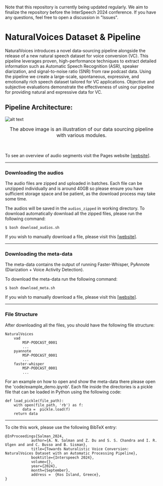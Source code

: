 
Note that this repository is currently being updated regularly. We aim to finalize the repository before the InterSpeech 2024 conference. If you have any questions, feel free to open a discussion in "Issues".


# NaturalVoices Dataset & Pipeline


NaturalVoices introduces a novel data-sourcing pipeline alongside the release of a new natural speech dataset for voice conversion (VC). This pipeline leverages proven, high-performance techniques to extract detailed information such as Automatic Speech Recognition (ASR), speaker diarization, and signal-to-noise ratio (SNR) from raw podcast data. Using the pipeline we create a large-scale, spontaneous, expressive, and emotionally rich speech dataset tailored for VC applications. Objective and subjective evaluations demonstrate the effectiveness of using our pipeline for providing natural and expressive data for VC.



<h2>Pipeline Architecture: </h2>

![alt text](./data/pipeline.png)
<figcaption style="text-align:center;"></font><font size=3> 
	The above image is an illustration of our data sourcing pipeline with various modules. </font>
</figcaption>
<br><br>


To see an overview of audio segments visit the Pages website [[website](https://3loi.github.io/NaturalVoices/)].

---------------------------

### Downloading the audios

The audio files are zipped and uploaded in batches. Each file can be unzipped individually and is around 40GB so please ensure you have sufficient storage space and be patient, as the download process may take some time.


The audios will be saved in the `audios_zipped` in working directory. To download automatically download all the zipped files, please run the following command: 
  ```
  $ bash download_audios.sh
  ```

If you wish to manually download a file, please visit this [[website](https://lab-msp.com/NaturalVoices/audios_16khz)].

---------------------------

### Downloading the meta-data

The meta-data contains the output of running Faster-Whisper, PyAnnote (Diarization + Voice Activity Detection). 

To download the meta-data run the following command:
  ```
  $ bash download_meta.sh
  ```

If you wish to manually download a file, please visit this [[website](https://lab-msp.com/NaturalVoices)].

---------------------------

### File Structure

After downloading all the files, you should have the following file structure:

```
NaturalVoices
	vad
		MSP-PODCAST_0001
		...
	pyannote
		MSP-PODCAST_0001
		...
	faster-whisper
		MSP-PODCAST_0001
		...

```


For an example on how to open and show the meta-data there please open the 'code/example_demo.ipynb'. Each file inside the directories is a pickle file that can be loaded in Python using the following code:

```
def load_pickle(file_path):
    with open(file_path, 'rb') as f:
        data =  pickle.load(f)
    return data
```

---------------------------




To cite this work, please use the following BibTeX entry:

```
@InProceedings{Salman_2024,
            author={A. N. Salman and Z. Du and S. S. Chandra and I. R. Ulgen and and C. Busso and B. Sisman},
            title={Towards Naturalistic Voice Conversion: NaturalVoices Dataset with an Automatic Processing Pipeline},
            booktitle={Interspeech 2024},
            volume={},
            year={2024},
            month={September},
            address =  {Kos Island, Greece},
}
```
